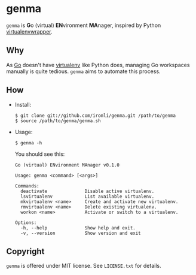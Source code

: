 genma
=====

`genma` is **G**o (virtual) **EN**vironment **MA**nager,
inspired by Python [virtualenvwrapper][].

[virtualenvwrapper]: https://bitbucket.org/dhellmann/virtualenvwrapper

Why
---

As [Go][] doesn't have [virtualenv][] like Python does,
managing Go workspaces manually is quite tedious.
`genma` aims to automate this process.

[virtualenv]: www.virtualenv.org
[Go]: http://golang.org/

How
---

*   Install:

        $ git clone git://github.com/iromli/genma.git /path/to/genma
        $ source /path/to/genma/genma.sh

*   Usage:

        $ genma -h

    You should see this:

        Go (virtual) ENvironment MAnager v0.1.0

        Usage: genma <command> [<args>]

        Commands:
          deactivate              Disable active virtualenv.
          lsvirtualenv            List available virtualenv.
          mkvirtualenv <name>     Create and activate new virtualenv.
          rmvirtualenv <name>     Delete existing virtualenv.
          workon <name>           Activate or switch to a virtualenv.

        Options:
          -h, --help              Show help and exit.
          -v, --version           Show version and exit

Copyright
---------

`genma` is offered under MIT license. See `LICENSE.txt` for details.
